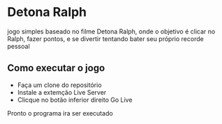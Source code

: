 
# Detona Ralph

jogo simples baseado no filme Detona Ralph, onde o objetivo é clicar no Ralph, fazer pontos, e se divertir tentando bater seu próprio recorde pessoal



## Como executar o jogo

- Faça um clone do repositório
- Instale a extemção Live Server
- Clicque no botão inferior direito Go Live

Pronto o programa ira ser executado
